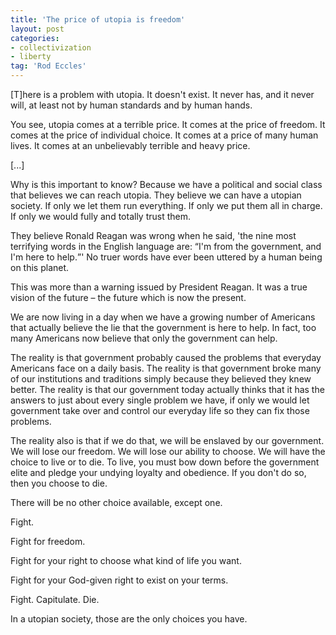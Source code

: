 ```yaml
---
title: 'The price of utopia is freedom'
layout: post
categories:
- collectivization
- liberty
tag: 'Rod Eccles'
---
```


\[T\]here is a problem with utopia. It doesn't exist. It never has, and it never will, at least not by human standards and by human hands.  
  
You see, utopia comes at a terrible price. It comes at the price of freedom. It comes at the price of individual choice. It comes at a price of many human lives. It comes at an unbelievably terrible and heavy price.

\[...\]

Why is this important to know? Because we have a political and social class that believes we can reach utopia. They believe we can have a utopian society. If only we let them run everything. If only we put them all in charge. If only we would fully and totally trust them.

They believe Ronald Reagan was wrong when he said, 'the nine most terrifying words in the English language are: <q>I'm from the government, and I'm here to help.</q>' No truer words have ever been uttered by a human being on this planet.

This was more than a warning issued by President Reagan. It was a true vision of the future – the future which is now the present.

We are now living in a day when we have a growing number of Americans that actually believe the lie that the government is here to help. In fact, too many Americans now believe that only the government can help.

The reality is that government probably caused the problems that everyday Americans face on a daily basis. The reality is that government broke many of our institutions and traditions simply because they believed they knew better. The reality is that our government today actually thinks that it has the answers to just about every single problem we have, if only we would let government take over and control our everyday life so they can fix those problems.

The reality also is that if we do that, we will be enslaved by our government. We will lose our freedom. We will lose our ability to choose. We will have the choice to live or to die. To live, you must bow down before the government elite and pledge your undying loyalty and obedience. If you don't do so, then you choose to die.

There will be no other choice available, except one.

Fight.

Fight for freedom.

Fight for your right to choose what kind of life you want.

Fight for your God-given right to exist on your terms.

Fight. Capitulate. Die.

In a utopian society, those are the only choices you have.